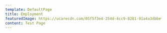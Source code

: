 ```yaml
---
template: DefaultPage
title: Employment
featuredImage: https://ucarecdn.com/05f5f3e4-254d-4cc9-8281-91a4a3dbbefb/
content: Test Page
---
```

